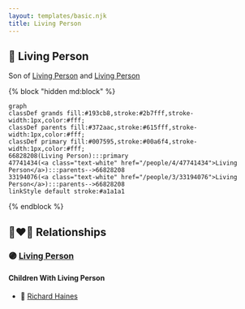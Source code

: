 ```yaml
---
layout: templates/basic.njk
title: Living Person
---
```

## 🔵 Living Person

Son of [Living Person](/people/3/33194076) and [Living Person](/people/4/47741434)

{% block "hidden md:block" %}
```mermaid
graph
classDef grands fill:#193cb8,stroke:#2b7fff,stroke-width:1px,color:#fff;
classDef parents fill:#372aac,stroke:#615fff,stroke-width:1px,color:#fff;
classDef primary fill:#007595,stroke:#00a6f4,stroke-width:1px,color:#fff;
66828208(Living Person):::primary
47741434(<a class="text-white" href="/people/4/47741434">Living Person</a>):::parents-->66828208
33194076(<a class="text-white" href="/people/3/33194076">Living Person</a>):::parents-->66828208
linkStyle default stroke:#a1a1a1
```
{% endblock %}

## 👩‍❤️‍👨 Relationships

### 🟣 [Living Person](/people/2/2215969)

#### Children With Living Person
* 🔵 [Richard Haines](/people/2/25122588)